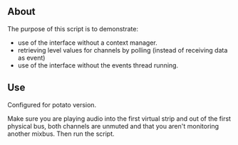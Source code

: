 ## About

The purpose of this script is to demonstrate:

-   use of the interface without a context manager.
-   retrieving level values for channels by polling (instead of receiving data as event)
-   use of the interface without the events thread running.

## Use

Configured for potato version.

Make sure you are playing audio into the first virtual strip and out of the first physical bus, both channels are unmuted and that you aren't monitoring another mixbus. Then run the script.
